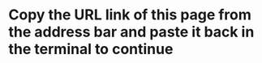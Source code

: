 # Copy the URL link of this page from the address bar and paste it back in the terminal to continue
